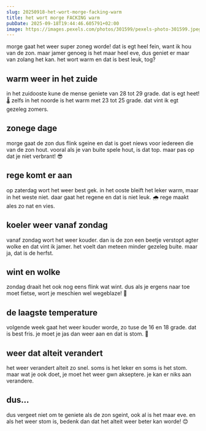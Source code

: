 ```yaml
---
slug: 20250918-het-wort-morge-facking-warm
title: het wort morge FACKING warm
pubDate: 2025-09-18T19:44:46.605791+02:00
image: https://images.pexels.com/photos/301599/pexels-photo-301599.jpeg
---
```

morge gaat het weer super zoneg worde! dat is egt heel fein, want ik hou van de zon.  maar jamer genoeg is het maar heel eve, dus geniet er maar van zolang het kan. het wort warm en dat is best leuk, tog?

## warm weer in het zuide
in het zuidooste kune de mense geniete van 28 tot 29 grade. dat is egt heet! 🌡 zelfs in het noorde is het warm met 23 tot 25 grade. dat vint ik egt gezeleg zomers.

## zonege dage
morge gaat de zon dus flink sgeine en dat is goet niews voor iedereen die van de zon hout. vooral als je van buite spele hout, is dat top. maar pas op dat je niet verbrant! 😎

## rege komt er aan
op zaterdag wort het weer best gek. in het ooste bleift het leker warm, maar in het weste niet. daar gaat het regene en dat is niet leuk. 🌧 rege maakt ales zo nat en vies.

## koeler weer vanaf zondag
vanaf zondag wort het weer kouder. dan is de zon een beetje verstopt agter wolke en dat vint ik jamer. het voelt dan meteen minder gezeleg buite. maar ja, dat is de herfst.

## wint en wolke
zondag draait het ook nog eens flink wat wint. dus als je ergens naar toe moet fietse, wort je meschien wel wegeblaze! 🚴

## de laagste temperature
volgende week gaat het weer kouder worde, zo tuse de 16 en 18 grade. dat is best fris. je moet je jas dan weer aan en dat is stom. 🧥

## weer dat alteit verandert
het weer verandert alteit zo snel. soms is het leker en soms is het stom. maar wat je ook doet, je moet het weer gwn akseptere. je kan er niks aan verandere.

## dus...
dus vergeet niet om te geniete als de zon sgeint, ook al is het maar eve. en als het weer stom is, bedenk dan dat het alteit weer beter kan worde! 😊
